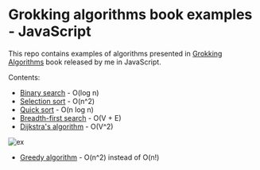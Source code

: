 # Grokking algorithms book examples - JavaScript

This repo contains examples of algorithms presented in [Grokking Algorithms](https://www.manning.com/books/grokking-algorithms) book released by me in JavaScript.

Contents:

- [Binary search](/src/1-binary-search.js) - O(log n)
- [Selection sort](/src/2-selection-sort.js) - O(n^2)
- [Quick sort](/src/3-quick-sort.js) - O(n log n)
- [Breadth-first search](/src/4-breadth-first-search.js) - O(V + E)
- [Dijkstra's algorithm](/src/5-dijkstras-algorithm.js) - O(V^2)

![ex](https://user-images.githubusercontent.com/5843270/85731806-7f7e7400-b703-11ea-928d-515ccd614a56.png)

- [Greedy algorithm](/src/6-greedy-algorithm.js) - O(n^2) instead of O(n!)
